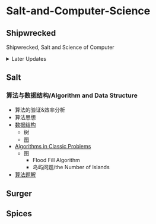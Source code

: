 # Salt-and-Computer-Science

## Shipwrecked

Shipwrecked, Salt and Science of Computer

<details>
<summary> Later Updates </summary>
- 同步数据结构目录
</details>

## Salt

### 算法与数据结构/Algorithm and Data Structure

- 算法的验证&效率分析
- 算法思想
- [数据结构](Algorithms/数据结构.md)
  - 树
  - [图](Algorithms/数据结构/Graph.md)
- [Algorithms in Classic Problems](Algorithms/Algorithms_in_Classic_Problems.md)
  - 图
    - Flood Fill Algorithm
    - 岛屿问题/the Number of Islands
- [算法题解](Algorithms/算法题解.md)

## Surger

## Spices
